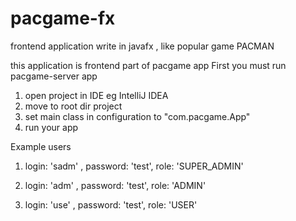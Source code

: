 # pacgame-fx
frontend application write in javafx , like popular game PACMAN

this application is frontend part of pacgame app
First you must run pacgame-server app

1. open project in IDE eg IntelliJ IDEA
6. move to root dir project
7. set main class in configuration to "com.pacgame.App"
8. run your app

Example users

1. login: 'sadm' , password: 'test', role: 'SUPER_ADMIN'

2. login: 'adm' , password: 'test', role: 'ADMIN'

3. login: 'use' , password: 'test', role: 'USER'
